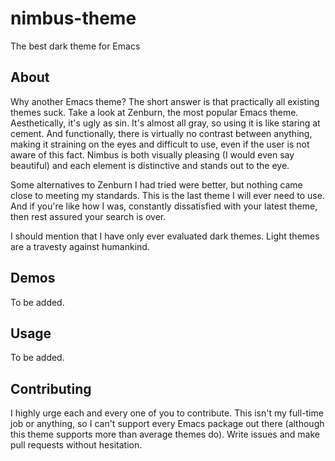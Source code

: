 # nimbus-theme
The best dark theme for Emacs

## About
Why another Emacs theme? The short answer is that practically all existing themes suck. Take a look at Zenburn, the most popular Emacs theme. Aesthetically, it's ugly as sin. It's almost all gray, so using it is like staring at cement. And functionally, there is virtually no contrast between anything, making it straining on the eyes and difficult to use, even if the user is not aware of this fact. Nimbus is both visually pleasing (I would even say beautiful) and each element is distinctive and stands out to the eye.

Some alternatives to Zenburn I had tried were better, but nothing came close to meeting my standards. This is the last theme I will ever need to use. And if you're like how I was, constantly dissatisfied with your latest theme, then rest assured your search is over.

I should mention that I have only ever evaluated dark themes. Light themes are a travesty against humankind.

## Demos

To be added.

## Usage

To be added.

## Contributing

I highly urge each and every one of you to contribute. This isn't my full-time job or anything, so I can't support every Emacs package out there (although this theme supports more than average themes do). Write issues and make pull requests without hesitation.
